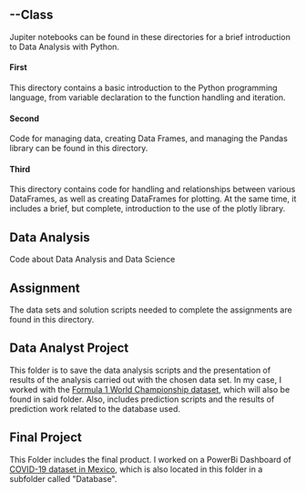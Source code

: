 ## --Class
Jupiter notebooks can be found in these directories for a brief introduction to Data Analysis with Python.
#### First
This directory contains a basic introduction to the Python programming language, from variable declaration to the function handling and iteration.
#### Second
Code for managing data, creating Data Frames, and managing the Pandas library can be found in this directory.
#### Third
This directory contains code for handling and relationships between various DataFrames, as well as creating DataFrames for plotting.
At the same time, it includes a brief, but complete, introduction to the use of the plotly library.
## Data Analysis
Code about Data Analysis and Data Science
## Assignment
The data sets and solution scripts needed to complete the assignments are found in this directory.
## Data Analyst Project
This folder is to save the data analysis scripts and the presentation of results of the analysis carried out with the chosen data set. In my case, I worked with the [Formula 1 World Championship dataset](https://www.kaggle.com/datasets/rohanrao/formula-1-world-championship-1950-2020), which will also be found in said folder. Also, includes prediction scripts and the results of prediction work related to the database used.
## Final Project
This Folder includes the final product. I worked on a PowerBi Dashboard of [COVID-19 dataset in Mexico](https://datos.gob.mx/busca/dataset/informacion-referente-a-casos-covid-19-en-mexico), which is also located in this folder in a subfolder called "Database".
